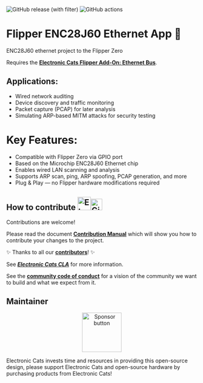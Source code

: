 ![GitHub release (with filter)](https://img.shields.io/github/v/release/ElectronicCats/flipper-ENC28J60-ethernet?color=%23008000)
![GitHub actions](https://img.shields.io/github/actions/workflow/status/ElectronicCats/flipper-ENC28J60-ethernet/build.yml)


# Flipper ENC28J60 Ethernet App 🐬
ENC28J60 ethernet project to the Flipper Zero

<p align=center>
 <a href="https://github.com/ElectronicCats/flipper-addons/wiki">
 </a>
</p>

Requires the [**Electronic Cats Flipper Add-On: Ethernet Bus**](https://electroniccats.com/store/flipper-zero-add-on-ethernet/).

## Applications:

- Wired network auditing
- Device discovery and traffic monitoring
- Packet capture (PCAP) for later analysis
- Simulating ARP-based MITM attacks for security testing

# Key Features:

- Compatible with Flipper Zero via GPIO port
- Based on the Microchip ENC28J60 Ethernet chip
- Enables wired LAN scanning and analysis
- Supports ARP scan, ping, ARP spoofing, PCAP generation, and more
- Plug & Play — no Flipper hardware modifications required


## How to contribute <img src="https://electroniccats.com/wp-content/uploads/2018/01/fav.png" alt="Electronic Cats Logo" height="35"/><img src="https://raw.githubusercontent.com/gist/ManulMax/2d20af60d709805c55fd784ca7cba4b9/raw/bcfeac7604f674ace63623106eb8bb8471d844a6/github.gif" alt="GitHub Logo" height="30"/>

Contributions are welcome!

Please read the document [**Contribution Manual**](https://github.com/ElectronicCats/electroniccats-cla/blob/main/electroniccats-contribution-manual.md)  which will show you how to contribute your changes to the project.

✨ Thanks to all our [**contributors**](https://github.com/ElectronicCats/flipper-MCP2515-CANBUS/graphs/contributors)! ✨

See [**_Electronic Cats CLA_**](https://github.com/ElectronicCats/electroniccats-cla/blob/main/electroniccats-cla.md) for more information.

See the  [**community code of conduct**](https://github.com/ElectronicCats/electroniccats-cla/blob/main/electroniccats-community-code-of-conduct.md) for a vision of the community we want to build and what we expect from it.

## Maintainer

<p align="center">
 <a href="https://github.com/sponsors/ElectronicCats">
  <img src="https://electroniccats.com/wp-content/uploads/2020/07/Badge_GHS.png" alt="Sponsor button" height="104" />
 </a>
</p>

Electronic Cats invests time and resources in providing this open-source design, please support Electronic Cats and open-source hardware by purchasing products from Electronic Cats!
